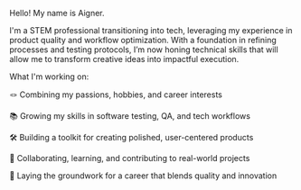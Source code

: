Hello! My name is Aigner.

I'm a STEM professional transitioning into tech, leveraging my experience in product quality and workflow optimization. With a foundation in refining processes and testing protocols, I’m now honing technical skills that will allow me to transform creative ideas into impactful execution. 

What I'm working on:

🪢 Combining my passions, hobbies, and career interests

📚 Growing my skills in software testing, QA, and tech workflows

🛠️ Building a toolkit for creating polished, user-centered products

🤝 Collaborating, learning, and contributing to real-world projects

🚀 Laying the groundwork for a career that blends quality and innovation
